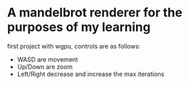 # A mandelbrot renderer for the purposes of my learning

first project with wgpu, controls are as follows:
- WASD are movement
- Up/Down are zoom
- Left/Right decrease and increase the max iterations
